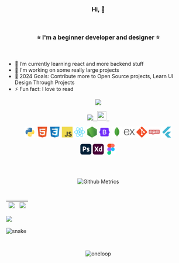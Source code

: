 <h3 align="center">Hi, 👋</h3>


<br>
<h3 align="center"> ⭐ I'm a beginner developer and designer ⭐</h3>
<br>

- 🌱 I’m currently learning react and more backend stuff
- 👯 I'm working on some really large projects
- 🥅 2024 Goals: Contribute more to Open Source projects, Learn UI Design Through Projects
- ⚡ Fun fact: I love to read


<p align="center">
  <img src="https://raw.githubusercontent.com/one-loop/one-loop/master/img/profile2.gif"/>
</p>

<p align="center">
 <a target="_blank" href=https://github.com/one-loop>
  <img src=https://img.shields.io/github/followers/one-loop?label=follow%20me&style=social />
  &nbsp;
</a>

<a target="_blank" href=mailto:saadsifar4@gmail.com>
  <img height="25" width="25" src="https://ssl.gstatic.com/ui/v1/icons/mail/images/favicon5.ico" />
  &nbsp;
</a>
</p>

<p align="center">
<img src=https://raw.githubusercontent.com/devicons/devicon/master/icons/python/python-original.svg alt=python width="30" height="30"/>
<img src=https://raw.githubusercontent.com/devicons/devicon/master/icons/html5/html5-original.svg alt=html5 width="30" height="30"/>
<img src=https://raw.githubusercontent.com/devicons/devicon/master/icons/css3/css3-original.svg alt=css3 width="30" height="30"/>
<img src=https://raw.githubusercontent.com/devicons/devicon/master/icons/javascript/javascript-original.svg alt=javascript width="30" height="30"/>
<img src=https://raw.githubusercontent.com/devicons/devicon/master/icons/react/react-original.svg alt=react width="30" height="30"/>
<img src=https://raw.githubusercontent.com/devicons/devicon/master/icons/nodejs/nodejs-original.svg alt=nodejs width="30" height="30"/>
<img src="https://github.com/devicons/devicon/blob/master/icons/bootstrap/bootstrap-plain.svg" alt=bootstrap width="30" height="30"/>
<img src=https://raw.githubusercontent.com/devicons/devicon/master/icons/mongodb/mongodb-original.svg alt=mongodb width="30" height="30"/>
<img src=https://raw.githubusercontent.com/devicons/devicon/master/icons/express/express-original.svg alt=express width="30" height="30"/>
<img src=https://raw.githubusercontent.com/devicons/devicon/master/icons/git/git-original.svg alt=git width="30" height="30"/>
<img alt="NPM" width="30px" src="https://github.com/devicons/devicon/blob/master/icons/npm/npm-original-wordmark.svg" />
<img alt="Flutter" width="30px" src="https://github.com/devicons/devicon/blob/master/icons/flutter/flutter-plain.svg" />
</p>

<p align="center">
<img alt="Adobe Photoshop" width="30px" src="https://github.com/devicons/devicon/blob/master/icons/photoshop/photoshop-plain.svg" />
<img alt="Adobe XD" width="30px" src="https://github.com/devicons/devicon/blob/master/icons/xd/xd-plain.svg" />
<img alt="Flutter" width="30px" src="https://github.com/devicons/devicon/blob/master/icons/figma/figma-original.svg" />
</p>

<br><br>


<p align="center">

<img width="500" src="https://metrics.lecoq.io/one-loop" alt="Github Metrics">
 
<br>

</p>

<br>

|![](https://github-readme-stats.vercel.app/api?username=one-loop&&show_icons=true&title_color=ffffff&icon_color=bb2acf&text_color=daf7dc&bg_color=151515)|![](https://github-readme-stats.vercel.app/api/top-langs/?username=one-loop&layout=compact&theme=tokyonight&langs_count=10)|
|-|-|

![](https://activity-graph.herokuapp.com/graph?username=one-loop&theme=redical)

![snake](https://raw.githubusercontent.com/blueedgetechno/blueedgetechno/output/github-contribution-grid-snake.svg)

<br>
<p align="center"><p align="center"> <img src="https://komarev.com/ghpvc/?username=one-loop" alt="oneloop"/> </p>  </p>
<br>
